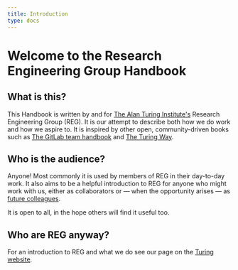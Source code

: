 ```yaml
---
title: Introduction
type: docs
---
```


# Welcome to the Research Engineering Group Handbook

## What is this?

This Handbook is written by and for [The Alan Turing Institute's](https://www.turing.ac.uk/) Research Engineering Group (REG).
It is our attempt to describe both how we do work and how we aspire to.
It is inspired by other open, community-driven books such as [The GitLab team handbook](https://about.gitlab.com/handbook/) and [The Turing Way](https://the-turing-way.netlify.app/collaboration/remote-collab.html).

## Who is the audience?

Anyone!
Most commonly it is used by members of REG in their day-to-day work.
It also aims to be a helpful introduction to REG for anyone who might work with us, either as collaborators or — when the opportunity arises — as [future colleagues](https://www.turing.ac.uk/opportunities-turing/jobs).

It is open to all, in the hope others will find it useful too.

## Who are REG anyway?

For an introduction to REG and what we do see our page on the [Turing website](https://www.turing.ac.uk/research-engineering).
